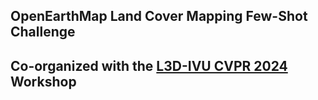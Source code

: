 ## OpenEarthMap Land Cover Mapping Few-Shot Challenge
## Co-organized with the [L3D-IVU CVPR 2024](https://sites.google.com/view/l3divu2024/overview) Workshop